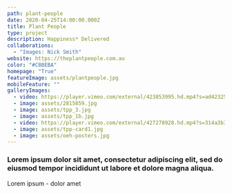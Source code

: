 ```yaml
---
path: plant-people
date: 2020-04-25T14:00:00.000Z
title: Plant People
type: project
description: Happiness* Delivered
collaborations:
  - "Images: Nick Smith"
website: https://theplantpeople.com.au
color: "#C8BEBA"
homepage: "True"
featureImage: assets/plantpeople.jpg
mobileFeature: ""
galleryImages:
  - video: https://player.vimeo.com/external/423853995.hd.mp4?s=ad42325f5091e72226850575584dadaf5c48a026&profile_id=175
  - image: assets/2815859.jpg
  - image: assets/tpp_3.jpg
  - image: assets/tpp_1b.jpg
  - video: https://player.vimeo.com/external/427278928.hd.mp4?s=314a3b39c168bdf71066d65570f81a4e55edce73&profile_id=175
  - image: assets/tpp-card1.jpg
  - image: assets/oeh-posters.jpg
---
```

### Lorem ipsum dolor sit amet, consectetur adipiscing elit, sed do eiusmod tempor incididunt ut labore et dolore magna aliqua.

Lorem ipsum - dolor amet
 